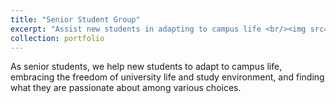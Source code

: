 ```yaml
---
title: "Senior Student Group"
excerpt: "Assist new students in adapting to campus life <br/><img src='../images/student.png'>"
collection: portfolio
---
```


As senior students, we help new students to adapt to campus life, embracing the freedom of university life and study environment, and finding what they are passionate about among various choices.

